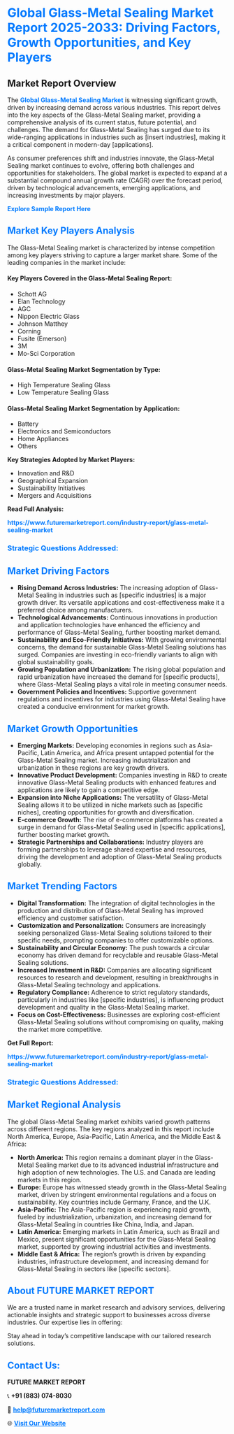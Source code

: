 <h1 style="color: #007BFF;">Global Glass-Metal Sealing Market Report 2025-2033: Driving Factors, Growth Opportunities, and Key Players</h1>

<section id="overview">
<h2>Market Report Overview</h2>
<p>The <a href="https://www.futuremarketreport.com/industry-report/glass-metal-sealing-market" style="color: #007BFF; text-decoration: none;"><strong>Global Glass-Metal Sealing Market</strong></a> is witnessing significant growth, driven by increasing demand across various industries. This report delves into the key aspects of the Glass-Metal Sealing market, providing a comprehensive analysis of its current status, future potential, and challenges. The demand for Glass-Metal Sealing has surged due to its wide-ranging applications in industries such as [insert industries], making it a critical component in modern-day [applications].</p>
<p>As consumer preferences shift and industries innovate, the Glass-Metal Sealing market continues to evolve, offering both challenges and opportunities for stakeholders. The global market is expected to expand at a substantial compound annual growth rate (CAGR) over the forecast period, driven by technological advancements, emerging applications, and increasing investments by major players.</p>
</section>

<section id="overview">
<p><a href="https://www.futuremarketreport.com/request-sample/reportId=45846" style="color: #007BFF; text-decoration: none;"><strong>Explore Sample Report Here</strong></a></p>
</section>

<section id="key-players">
<h2 style="color: #007BFF;">Market Key Players Analysis</h2>
<p>The Glass-Metal Sealing market is characterized by intense competition among key players striving to capture a larger market share. Some of the leading companies in the market include:</p>
<h4>Key Players Covered in the Glass-Metal Sealing Report:</h4>
<ul><li>Schott AG</li><li>Elan Technology</li><li>AGC</li><li>Nippon Electric Glass</li><li>Johnson Matthey</li><li>Corning</li><li>Fusite (Emerson)</li><li>3M</li><li>Mo-Sci Corporation</li></ul>
<h4>Glass-Metal Sealing Market Segmentation by Type:</h4>
<ul><li>High Temperature Sealing Glass</li><li>Low Temperature Sealing Glass</li></ul>

<h4>Glass-Metal Sealing Market Segmentation by Application:</h4>
<ul><li>Battery</li><li>Electronics and Semiconductors</li><li>Home Appliances</li><li>Others</li></ul>
<p><strong>Key Strategies Adopted by Market Players:</strong></p>
<ul>
<li>Innovation and R&D</li>
<li>Geographical Expansion</li>
<li>Sustainability Initiatives</li>
<li>Mergers and Acquisitions</li>
</ul>
</section>

<section>
<p><strong>Read Full Analysis: </strong></p><a href="https://www.futuremarketreport.com/industry-report/glass-metal-sealing-market" style="color: #007BFF; text-decoration: none;"><strong>https://www.futuremarketreport.com/industry-report/glass-metal-sealing-market</strong></a>
<h3 style="color: #007BFF;">Strategic Questions Addressed:</h3>
</section>

<section id="driving-factors">
<h2 style="color: #007BFF;">Market Driving Factors</h2>
<ul>
<li><strong>Rising Demand Across Industries:</strong> The increasing adoption of Glass-Metal Sealing in industries such as [specific industries] is a major growth driver. Its versatile applications and cost-effectiveness make it a preferred choice among manufacturers.</li>
<li><strong>Technological Advancements:</strong> Continuous innovations in production and application technologies have enhanced the efficiency and performance of Glass-Metal Sealing, further boosting market demand.</li>
<li><strong>Sustainability and Eco-Friendly Initiatives:</strong> With growing environmental concerns, the demand for sustainable Glass-Metal Sealing solutions has surged. Companies are investing in eco-friendly variants to align with global sustainability goals.</li>
<li><strong>Growing Population and Urbanization:</strong> The rising global population and rapid urbanization have increased the demand for [specific products], where Glass-Metal Sealing plays a vital role in meeting consumer needs.</li>
<li><strong>Government Policies and Incentives:</strong> Supportive government regulations and incentives for industries using Glass-Metal Sealing have created a conducive environment for market growth.</li>
</ul>
</section>

<section id="growth-opportunities">
<h2 style="color: #007BFF;">Market Growth Opportunities</h2>
<ul>
<li><strong>Emerging Markets:</strong> Developing economies in regions such as Asia-Pacific, Latin America, and Africa present untapped potential for the Glass-Metal Sealing market. Increasing industrialization and urbanization in these regions are key growth drivers.</li>
<li><strong>Innovative Product Development:</strong> Companies investing in R&D to create innovative Glass-Metal Sealing products with enhanced features and applications are likely to gain a competitive edge.</li>
<li><strong>Expansion into Niche Applications:</strong> The versatility of Glass-Metal Sealing allows it to be utilized in niche markets such as [specific niches], creating opportunities for growth and diversification.</li>
<li><strong>E-commerce Growth:</strong> The rise of e-commerce platforms has created a surge in demand for Glass-Metal Sealing used in [specific applications], further boosting market growth.</li>
<li><strong>Strategic Partnerships and Collaborations:</strong> Industry players are forming partnerships to leverage shared expertise and resources, driving the development and adoption of Glass-Metal Sealing products globally.</li>
</ul>
</section>

<section id="trending-factors">
<h2 style="color: #007BFF;">Market Trending Factors</h2>
<ul>
<li><strong>Digital Transformation:</strong> The integration of digital technologies in the production and distribution of Glass-Metal Sealing has improved efficiency and customer satisfaction.</li>
<li><strong>Customization and Personalization:</strong> Consumers are increasingly seeking personalized Glass-Metal Sealing solutions tailored to their specific needs, prompting companies to offer customizable options.</li>
<li><strong>Sustainability and Circular Economy:</strong> The push towards a circular economy has driven demand for recyclable and reusable Glass-Metal Sealing solutions.</li>
<li><strong>Increased Investment in R&D:</strong> Companies are allocating significant resources to research and development, resulting in breakthroughs in Glass-Metal Sealing technology and applications.</li>
<li><strong>Regulatory Compliance:</strong> Adherence to strict regulatory standards, particularly in industries like [specific industries], is influencing product development and quality in the Glass-Metal Sealing market.</li>
<li><strong>Focus on Cost-Effectiveness:</strong> Businesses are exploring cost-efficient Glass-Metal Sealing solutions without compromising on quality, making the market more competitive.</li>
</ul>
</section>

<section>
<p><strong>Get Full Report: </strong></p><a href="https://www.futuremarketreport.com/industry-report/glass-metal-sealing-market" style="color: #007BFF; text-decoration: none;"><strong>https://www.futuremarketreport.com/industry-report/glass-metal-sealing-market</strong></a>
<h3 style="color: #007BFF;">Strategic Questions Addressed:</h3>
</section>


<section id="regional-analysis">
<h2 style="color: #007BFF;">Market Regional Analysis</h2>
<p>The global Glass-Metal Sealing market exhibits varied growth patterns across different regions. The key regions analyzed in this report include North America, Europe, Asia-Pacific, Latin America, and the Middle East & Africa:</p>
<ul>
<li><strong>North America:</strong> This region remains a dominant player in the Glass-Metal Sealing market due to its advanced industrial infrastructure and high adoption of new technologies. The U.S. and Canada are leading markets in this region.</li>
<li><strong>Europe:</strong> Europe has witnessed steady growth in the Glass-Metal Sealing market, driven by stringent environmental regulations and a focus on sustainability. Key countries include Germany, France, and the U.K.</li>
<li><strong>Asia-Pacific:</strong> The Asia-Pacific region is experiencing rapid growth, fueled by industrialization, urbanization, and increasing demand for Glass-Metal Sealing in countries like China, India, and Japan.</li>
<li><strong>Latin America:</strong> Emerging markets in Latin America, such as Brazil and Mexico, present significant opportunities for the Glass-Metal Sealing market, supported by growing industrial activities and investments.</li>
<li><strong>Middle East & Africa:</strong> The region’s growth is driven by expanding industries, infrastructure development, and increasing demand for Glass-Metal Sealing in sectors like [specific sectors].</li>
</ul>
</section>

<footer>
<h2 style="color: #007BFF;">About FUTURE MARKET REPORT</h2>
<p>We are a trusted name in market research and advisory services, delivering actionable insights and strategic support to businesses across diverse industries. Our expertise lies in offering:</p>

<p>Stay ahead in today’s competitive landscape with our tailored research solutions.</p>

<h2 style="color: #007BFF;">Contact Us:</h2>
<p><strong>FUTURE MARKET REPORT</strong></p>
<p>📞 <strong>+91 (883) 074-8030</strong></p>
<p>📧 <strong><a href="mailto:help@futuremarketreport.com" style="color: #007BFF;">help@futuremarketreport.com</a></strong></p>
<p>🌐 <strong><a href="https://www.futuremarketreport.com/" style="color: #007BFF;">Visit Our Website</a></strong></p>
</footer>